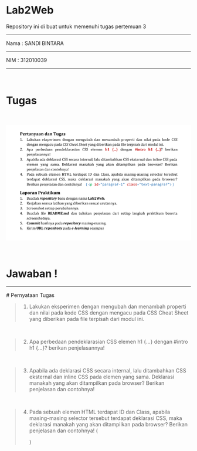 # Lab2Web
Repository ini di buat untuk memenuhi tugas pertemuan 3
<hr>
Nama	: SANDI BINTARA
<hr>
NIM	: 312010039
<hr>
<br>

# Tugas
<br>

![tugas.PNG](image/tugas.PNG)

<br>

# Jawaban !
<hr>
# Pernyataan Tugas
<br>

>1. Lakukan eksperimen dengan mengubah dan menambah properti dan nilai pada kode CSS
dengan mengacu pada CSS Cheat Sheet yang diberikan pada file terpisah dari modul ini.
<br>

>2. Apa perbedaan pendeklarasian CSS elemen h1 {...} dengan #intro h1 {...}? berikan
penjelasannya!
<br>

>3. Apabila ada deklarasi CSS secara internal, lalu ditambahkan CSS eksternal dan inline CSS pada
elemen yang sama. Deklarasi manakah yang akan ditampilkan pada browser? Berikan
penjelasan dan contohnya!
<br>

>4. Pada sebuah elemen HTML terdapat ID dan Class, apabila masing-masing selector tersebut
terdapat deklarasi CSS, maka deklarasi manakah yang akan ditampilkan pada browser?
Berikan penjelasan dan contohnya! ( <p id="paragraf-1" class="text-paragraf"> )
<br>

